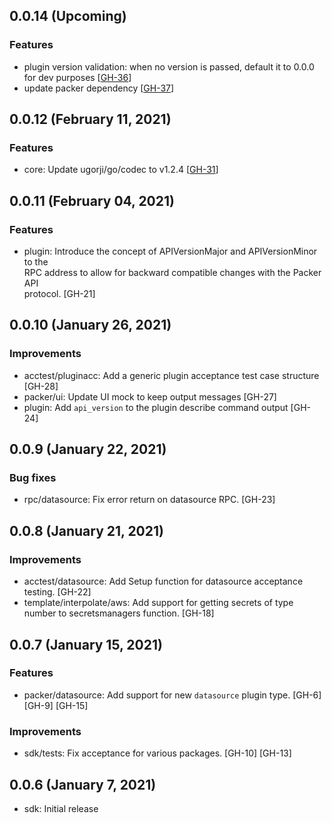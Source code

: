 ## 0.0.14 (Upcoming)

### Features

* plugin version validation: when no version is passed, default it to 0.0.0 for dev purposes [[GH-36](https://github.com/hashicorp/packer-plugin-sdk/pull/36)]
* update packer dependency [[GH-37](https://github.com/hashicorp/packer-plugin-sdk/pull/37)]

## 0.0.12 (February 11, 2021)

### Features                                                                                                                                                                                             
* core: Update ugorji/go/codec to v1.2.4 [[GH-31](https://github.com/hashicorp/packer-plugin-sdk/pull/31)]

## 0.0.11 (February 04, 2021)

### Features                                                                                                                                                                                             
* plugin: Introduce the concept of APIVersionMajor and APIVersionMinor to the                                                                                                                            
    RPC address to allow for backward compatible changes with the Packer API                                                                                                                             
    protocol. [GH-21]

## 0.0.10 (January 26, 2021)

### Improvements
* acctest/pluginacc:  Add a generic plugin acceptance test case structure [GH-28]
* packer/ui: Update UI mock to keep  output messages [GH-27]
* plugin: Add `api_version` to the plugin describe command output [GH-24]

## 0.0.9 (January 22, 2021)

### Bug fixes
* rpc/datasource: Fix error return on datasource RPC. [GH-23]

## 0.0.8 (January 21, 2021)

### Improvements
* acctest/datasource: Add Setup function for datasource acceptance testing.
    [GH-22]
* template/interpolate/aws: Add support for getting secrets of type number to
    secretsmanagers function. [GH-18]

## 0.0.7 (January 15, 2021)

### Features

* packer/datasource: Add support for new `datasource` plugin type. [GH-6]
    [GH-9] [GH-15]

### Improvements

* sdk/tests: Fix acceptance for various packages. [GH-10] [GH-13]

## 0.0.6 (January 7, 2021)

* sdk: Initial release


